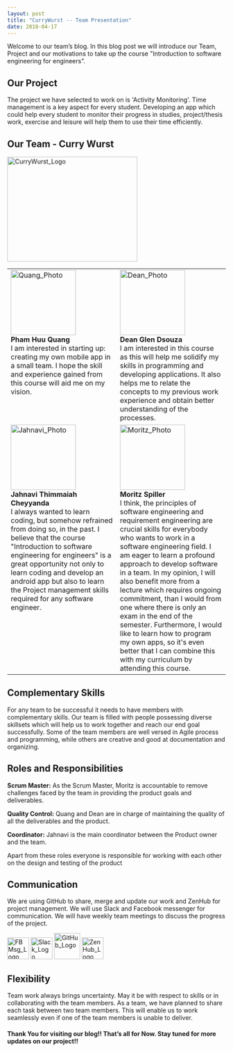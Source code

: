 ```yaml
---
layout: post
title: "CurryWurst -- Team Presentation"
date: 2018-04-17
---
```


Welcome to our team’s blog. In this blog post we will introduce our Team, Project and our motivations to take up the course "Introduction to software engineering for engineers”.


## Our Project
The project we have selected to work on is 'Activity Monitoring'. Time management is a key aspect for every student. Developing an app which could help every student to monitor their progress in studies, project/thesis work, exercise and leisure will help them to use their time efficiently.


## Our Team - Curry Wurst


<img src="{{site.baseurl}}/images/cw_final.png" alt="CurryWurst_Logo" width="300" height="241">


<table>
  <tr valign="top">
    <td width="500"><img src="{{site.baseurl}}/images/QuangP.jpg" alt="Quang_Photo" width="150" height="150"><br><b>Pham Huu Quang</b><br>I am interested in starting up: creating my own mobile app in a small team. I hope the skill and experience gained from this course will aid me on my vision.</td>
    <td width="500"><img src="{{site.baseurl}}/images/Dean.jpg" alt="Dean_Photo" width="150" height="150"><br><b>Dean Glen Dsouza</b><br>I am interested in this course as this will help me solidify my skills in programming and developing applications. It also helps me to relate the concepts to my previous work experience and obtain better understanding of the processes.</td>
  </tr>
  <tr valign="top">
    <td width="500"><img src="{{site.baseurl}}/images/Jahnavi.jpg" alt="Jahnavi_Photo" width="150" height="150"><br><b>Jahnavi Thimmaiah Cheyyanda</b><br>I always wanted to learn coding, but somehow refrained from doing so, in the past. I believe that the course "Introduction to software engineering for engineers" is a great opportunity not only to learn coding and develop an android app but also to learn the Project management skills required for any software engineer.</td>
    <td width="500"><img src="{{site.baseurl}}/images/Male.jpg" alt="Moritz_Photo" width="150" height="150"><br><b>Moritz Spiller</b><br>I think, the principles of software engineering and requirement engineering are crucial skills for everybody who wants to work in a software engineering field. I am eager to learn a profound approach to develop software in a team. In my opinion, I will also benefit more from a lecture which requires ongoing commitment, than I would from one where there is only an exam in the end of the semester. Furthermore, I would like to learn how to program my own apps, so it's even better that I can combine this with my curriculum by attending this course.</td>
  </tr>
</table>


## Complementary Skills


For any team to be successful it needs to have members with complementary skills. Our team is filled with people possessing diverse skillsets which will help us to work together and reach our end goal successfully. Some of the team members are well versed in Agile process and programming, while others are creative and good at documentation and organizing.


## Roles and Responsibilities


**Scrum Master:** As the Scrum Master, Moritz is accountable to remove challenges faced by the team in providing the product goals and deliverables.


**Quality Control:** Quang and Dean are in charge of maintaining the quality of all the deliverables and the product.


**Coordinator:** Jahnavi is the main coordinator between the Product owner and the team.


Apart from these roles everyone is responsible for working with each other on the design and testing of the product


## Communication


We are using GitHub to share, merge and update our work and ZenHub for project management. We will use Slack and Facebook messenger for communication. We will have weekly team meetings to discuss the progress of the project.


<span><img src="{{site.baseurl}}/images/Facebook_Messenger_Logo.png" alt="FBMsg_Logo" width="50" height="50"><span>&nbsp;</span><img src="{{site.baseurl}}/images/Slack_Logo.png" alt="Slack_Logo" width="50" height="50"><span>&nbsp;</span><img src="{{site.baseurl}}/images/GitHub_Logo.png" alt="GitHub_Logo" width="60" height="60"><span>&nbsp;</span><img src="{{site.baseurl}}/images/ZenHub_Logo.png" alt="ZenHub_Logo" width="50" height="50"></span>


## Flexibility
Team work always brings uncertainty. May it be with respect to skills or in collaborating with the team members. As a team, we have planned to share each task between two team members. This will enable us to work seamlessly even if one of the team members is unable to deliver. 


#### Thank You for visiting our blog!! That’s all for Now. Stay tuned for more updates on our project!!
